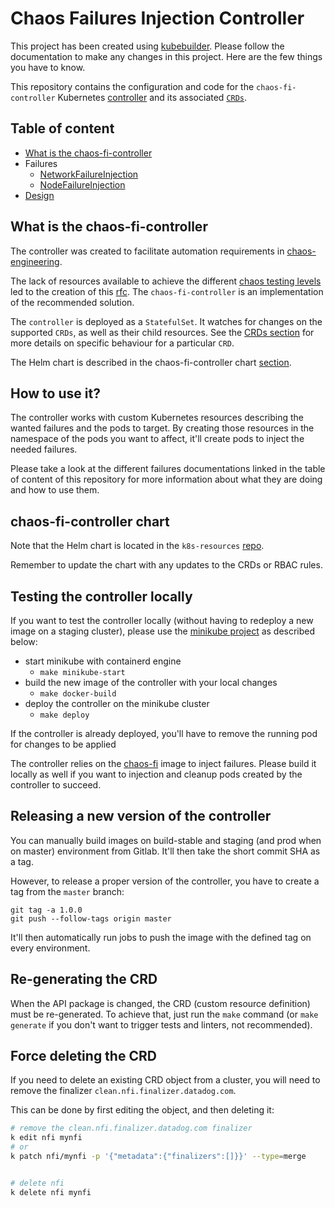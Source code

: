 # Chaos Failures Injection Controller

This project has been created using [kubebuilder][]. Please follow the documentation to make any changes in this project. Here are the few things you have to know.

This repository contains the configuration and code for the `chaos-fi-controller` Kubernetes [controller][what-is-a-controller] and its associated [`CRDs`][crd].

[kubebuilder]: https://github.com/kubernetes-sigs/kubebuilder
[what-is-a-controller]: https://book.kubebuilder.io/basics/what_is_a_controller.html
[crd]: https://kubernetes.io/docs/concepts/extend-kubernetes/api-extension/custom-resources/

## Table of content

* [What is the chaos-fi-controller](#what-is-the-chaos-fi-controller)
* Failures
  * [NetworkFailureInjection](docs/network_failure.md)
  * [NodeFailureInjection](docs/node_failure.md)
* [Design](docs/design.md)

## What is the chaos-fi-controller

The controller was created to facilitate automation requirements in [chaos-engineering][]. 

The lack of resources available to achieve the different [chaos testing levels][levels] led to the creation of this [rfc][]. The `chaos-fi-controller` is an implementation of the recommended solution.

The `controller` is deployed as a `StatefulSet`. It watches for changes on the supported `CRDs`, as well as their child resources. See the [CRDs section](#crds) for more details on specific behaviour for a particular `CRD`.

The Helm chart is described in the chaos-fi-controller chart [section](#chaos-fi-controller-chart).

[chaos-engineering]: https://github.com/DataDog/chaos-engineering
[levels]: https://github.com/DataDog/chaos-engineering#chaos-testing-levels
[rfc]: https://github.com/DataDog/architecture/blob/3e8dd537946fb373599fe09259f146e756ec12fe/rfcs/chaos-engineering-dependencies-failures-injection/rfc.md#recommended-solution

## How to use it?

The controller works with custom Kubernetes resources describing the wanted failures and the pods to target. By creating those resources in the namespace of the pods you want to affect, it'll create pods to inject the needed failures.

Please take a look at the different failures documentations linked in the table of content of this repository for more information about what they are doing and how to use them.

## chaos-fi-controller chart

Note that the Helm chart is located in the `k8s-resources` [repo](https://github.com/DataDog/k8s-resources/tree/master/k8s/chaos-fi-controller).

Remember to update the chart with any updates to the CRDs or RBAC rules.

## Testing the controller locally

If you want to test the controller locally (without having to redeploy a new image on a staging cluster), please use the [minikube project](https://kubernetes.io/docs/setup/learning-environment/minikube/) as described below:

* start minikube with containerd engine
  * `make minikube-start`
* build the new image of the controller with your local changes
  * `make docker-build`
* deploy the controller on the minikube cluster
  * `make deploy`

If the controller is already deployed, you'll have to remove the running pod for changes to be applied

The controller relies on the [chaos-fi](https://github.com/DataDog/chaos-fi) image to inject failures. Please build it locally as well if you want to injection and cleanup pods created by the controller to succeed.

## Releasing a new version of the controller

You can manually build images on build-stable and staging (and prod when on master) environment from Gitlab. It'll then take the short commit SHA as a tag.

However, to release a proper version of the controller, you have to create a tag from the `master` branch:

```
git tag -a 1.0.0
git push --follow-tags origin master
```

It'll then automatically run jobs to push the image with the defined tag on every environment.

## Re-generating the CRD

When the API package is changed, the CRD (custom resource definition) must be re-generated. To achieve that, just run the `make` command (or `make generate` if you don't want to trigger tests and linters, not recommended).

## Force deleting the CRD 
If you need to delete an existing CRD object from a cluster, you will need to remove the finalizer `clean.nfi.finalizer.datadog.com`.

This can be done by first editing the object, and then deleting it:
```bash
# remove the clean.nfi.finalizer.datadog.com finalizer
k edit nfi mynfi
# or 
k patch nfi/mynfi -p '{"metadata":{"finalizers":[]}}' --type=merge


# delete nfi
k delete nfi mynfi
```
